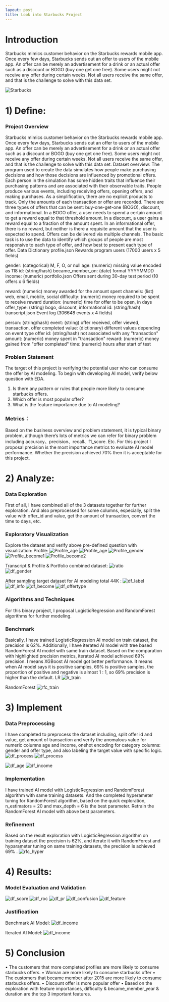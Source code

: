 ```yaml
---
layout: post
title: Look into Starbucks Project
---
```


# Introduction
Starbucks mimics customer behavior on the Starbucks rewards mobile app. Once every few days, Starbucks sends out an offer to users of the mobile app. An offer can be merely an advertisement for a drink or an actual offer such as a discount or BOGO (buy one get one free). Some users might not receive any offer during certain weeks. Not all users receive the same offer, and that is the challenge to solve with this data set.

![Starbucks](/images/Starbucks.jpeg)

# 1) Define:
###	Project Overview
Starbucks mimics customer behavior on the Starbucks rewards mobile app. Once every few days, Starbucks sends out an offer to users of the mobile app. An offer can be merely an advertisement for a drink or an actual offer such as a discount or BOGO (buy one get one free). Some users might not receive any offer during certain weeks. Not all users receive the same offer, and that is the challenge to solve with this data set.
Dataset overview:
The program used to create the data simulates how people make purchasing decisions and how those decisions are influenced by promotional offers.
Each person in the simulation has some hidden traits that influence their purchasing patterns and are associated with their observable traits. People produce various events, including receiving offers, opening offers, and making purchases.
As a simplification, there are no explicit products to track. Only the amounts of each transaction or offer are recorded.
There are three types of offers that can be sent: buy-one-get-one (BOGO), discount, and informational. In a BOGO offer, a user needs to spend a certain amount to get a reward equal to that threshold amount. In a discount, a user gains a reward equal to a fraction of the amount spent. In an informational offer, there is no reward, but neither is there a requisite amount that the user is expected to spend. Offers can be delivered via multiple channels.
The basic task is to use the data to identify which groups of people are most responsive to each type of offer, and how best to present each type of offer.
Data Dictionary
profile.json
Rewards program users (17000 users x 5 fields)

gender: (categorical) M, F, O, or null
age: (numeric) missing value encoded as 118
id: (string/hash)
became_member_on: (date) format YYYYMMDD
income: (numeric)
portfolio.json
Offers sent during 30-day test period (10 offers x 6 fields)

reward: (numeric) money awarded for the amount spent
channels: (list) web, email, mobile, social
difficulty: (numeric) money required to be spent to receive reward
duration: (numeric) time for offer to be open, in days
offer_type: (string) bogo, discount, informational
id: (string/hash)
transcript.json
Event log (306648 events x 4 fields)

person: (string/hash)
event: (string) offer received, offer viewed, transaction, offer completed
value: (dictionary) different values depending on event type
offer id: (string/hash) not associated with any "transaction"
amount: (numeric) money spent in "transaction"
reward: (numeric) money gained from "offer completed"
time: (numeric) hours after start of test

###	Problem Statement
The target of this project is verifying the potential user who can consume the offer by
AI modeling. To begin with developing AI model, verify below question with EDA.
1. Is there any pattern or rules that people more likely to consume starbucks offers.
2. Which offer is most popular offer?
3. What is the feature importance due to AI modeling?

###	Metrics：

Based on the business overview and problem statement, it is typical binary problem, although there’s lots of metrics we can refer for binary problem including accuracy、precision、recall、f1_score. Etc. For this project I proposal precision is the most importance metrics to evaluate AI model performance. Whether the precision achieved 70% then it is acceptable for this project.


# 2) Analyze:
###	Data Exploration
First of all, I have combined all of the 3 datasets together for further exploration.
And also preprocessed for some columns, especially, split the value with offer_id and value, get the amount of transaction, convert the time to days, etc.

###	Exploratory Visualization
Explore the dataset and verify above pre-defined question with visualization:
Profile:
![Profile_age](/images/profile_age.png)
![Profile_age](/images/profile_age.jpeg)
![Profile_gender](/images/profile_gender.png)
![Profile_become1](/images/profile_become.png)
![Profile_become2](/images/profile_become_proportion.png)
   

Transcript & Profile & Portfolio combined dataset:
![ratio](/images/df_ratio.png)   
![df_gender](/images/df_gender.png)
   

After sampling target dataset for AI modeling total 44K :
![df_label](/images/df_label.png)
![df_info](/images/df_info.png)
![df_become](/images/df_become.png)
![df_offertype](/images/df_offertype.png)

###	Algorithms and Techniques
For this binary project, I proposal LogisticRegression and RandomForest algorithms for further modeling.

###	Benchmark

Basically, I have trained LogisticRegression AI model on train dataset, the precision is 62%.
Additionally, I have iterated AI model with tree based RandomForest AI model with same train dataset. Based on the comparation with highlighted precision metrics, iterated AI model achieved 69% precision. I means XGBoost AI model got better performance. It means when AI model says it is positive samples, 69% is positive samples, the proportion of positive and negative is almost  1 : 1, so 69% precision is higher than the default.
LR
![lr_train](/images/lr_train.png)

RandomForest
![rfc_train](/images/rfc_train.png)

 
# 3) Implement
###	Data Preprocessing
I have completed to preprocess the dataset including, split offer id and value, get amount of transaction and verify the anomalous value for numeric columns age and income, onehot encoding for category columns: gender and offer type, and also labeling the target value with specific logic. 
![df_process](/images/df_process.png)
![df_process](/images/df_process_v1.png)

![df_age](/images/df_age.png)
![df_income](/images/df_income.png)


###	Implementation
I have trained AI model with LogisticRegression and RandomForest algorithm with same training datasets. And the completed hyperameter tuning for RandomForest algorithm, based on the quick exploration, n_estimators = 20 and max_depth = 6 is the best parameter. Retrain the RandomForest AI model with above best parameters.


###	Refinement
Based on the result exploration with LogisticRegression algorithm on training dataset the precision is 62%,  and iterate it with RandomForest and hyparameter tuning on same training datasets, the precision is achieved 69% .
![rfc_hyper](/images/rfc_hyper.png)
	 
# 4) Results:

###	Model Evaluation and Validation
![df_score](/images/evaluation_score.png)
![df_roc](/images/roc.png)
![df_pr](/images/pr.png)
![df_confusion](/images/evaluation_confusion.png)
![df_feature](/images/feature_importance.png)
  

###	Justificatiion
Benchmark AI Model:
![df_income](/images/lr_train.png)
 
Iterated AI Model:
![df_income](/images/rfc_train.png) 

# 5) Conclusion
•	The customers that more completed profiles are more likely to consume starbucks
offers.
•	Woman are more likely to consume starbucks offer
•	The customers that became member after 2015 are more likely to consume
starbucks offers.
•	Discount offer is more popular offer
•	Based on the exploration with feature importances, difficulty &
became_member_year & duration are the top 3 important features.

